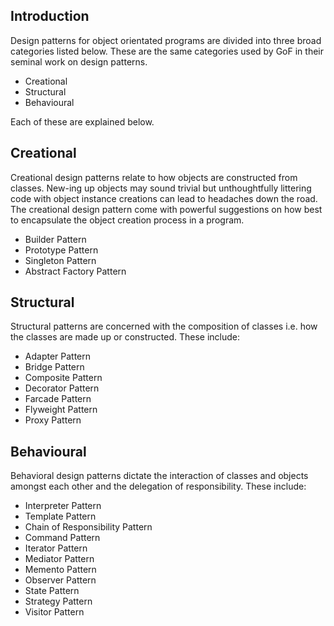 ## Introduction
Design patterns for object orientated programs are divided into three broad categories listed below. These are the same categories used by GoF in their seminal work on design patterns.

* Creational
* Structural
* Behavioural

Each of these are explained below.

## Creational
Creational design patterns relate to how objects are constructed from classes. New-ing up objects may sound trivial but unthoughtfully littering code with object instance creations can lead to headaches down the road. The creational design pattern come with powerful suggestions on how best to encapsulate the object creation process in a program.

* Builder Pattern
* Prototype Pattern
* Singleton Pattern
* Abstract Factory Pattern

## Structural
Structural patterns are concerned with the composition of classes i.e. how the classes are made up or constructed. These include:

* Adapter Pattern
* Bridge Pattern
* Composite Pattern
* Decorator Pattern
* Farcade Pattern
* Flyweight Pattern
* Proxy Pattern

## Behavioural
Behavioral design patterns dictate the interaction of classes and objects amongst each other and the delegation of responsibility. These include:

* Interpreter Pattern
* Template Pattern
* Chain of Responsibility Pattern
* Command Pattern
* Iterator Pattern
* Mediator Pattern
* Memento Pattern
* Observer Pattern
* State Pattern
* Strategy Pattern
* Visitor Pattern